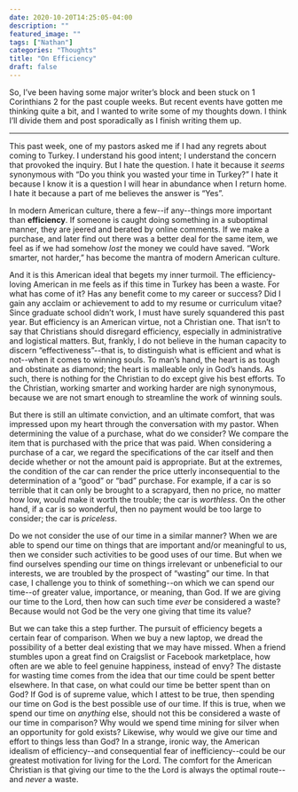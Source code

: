 ```yaml
---
date: 2020-10-20T14:25:05-04:00
description: ""
featured_image: ""
tags: ["Nathan"]
categories: "Thoughts"
title: "On Efficiency"
draft: false
---
```



So, I’ve been having some major writer’s block and been stuck on 1 Corinthians 2 for the past couple weeks. But recent events have gotten me thinking quite a bit, and I wanted to write some of my thoughts down. I think I’ll divide them and post sporadically as I finish writing them up.

***

This past week, one of my pastors asked me if I had any regrets about coming to Turkey. I understand his good intent; I understand the concern that provoked the inquiry. But I hate the question. I hate it because it *seems* synonymous with “Do you think you wasted your time in Turkey?” I hate it because I know it is a question I will hear in abundance when I return home. I hate it because a part of me believes the answer is “Yes”.

In modern American culture, there a few--if any--things more important than **efficiency**. If someone is caught doing something in a suboptimal manner, they are jeered and berated by online comments. If we make a purchase, and later find out there was a better deal for the same item, we feel as if we had somehow *lost* the money we could have saved. “Work smarter, not harder,” has become the mantra of modern American culture.

And it is this American ideal that begets my inner turmoil. The efficiency-loving American in me feels as if this time in Turkey has been a waste. For what has come of it? Has any benefit come to my career or success? Did I gain any acclaim or achievement to add to my resume or curriculum vitae? Since graduate school didn’t work, I must have surely squandered this past year. But efficiency is an American virtue, not a Christian one. That isn’t to say that Christians should disregard efficiency, especially in administrative and logistical matters. But, frankly, I do not believe in the human capacity to discern “effectiveness”--that is, to distinguish what is efficient and what is not--when it comes to winning souls. To man’s hand, the heart is as tough and obstinate as diamond; the heart is malleable only in God’s hands. As such, there is nothing for the Christian to do except give his best efforts. To the Christian, working smarter and working harder are nigh synonymous, because we are not smart enough to streamline the work of winning souls.

But there is still an ultimate conviction, and an ultimate comfort, that was impressed upon my heart through the conversation with my pastor. When determining the value of a purchase, what do we consider? We compare the item that is purchased with the price that was paid. When considering a purchase of a car, we regard the specifications of the car itself and then decide whether or not the amount paid is appropriate. But at the extremes, the condition of the car can render the price utterly inconsequential to the determination of a “good” or “bad” purchase. For example, if a car is so terrible that it can only be brought to a scrapyard, then no price, no matter how low, would make it worth the trouble; the car is *worthless*. On the other hand, if a car is so wonderful, then no payment would be too large to consider; the car is *priceless*.

Do we not consider the use of our time in a similar manner? When we are able to spend our time on things that are important and/or meaningful to us, then we consider such activities to be good uses of our time. But when we find ourselves spending our time on things irrelevant or unbeneficial to our interests, we are troubled by the prospect of “wasting” our time. In that case, I challenge you to think of something--on which we can spend our time--of greater value, importance, or meaning, than God. If we are giving our time to the Lord, then how can such time *ever* be considered a waste? Because would not God be the very one giving that time its value?

But we can take this a step further. The pursuit of efficiency begets a certain fear of comparison. When we buy a new laptop, we dread the possibility of a better deal existing that we may have missed. When a friend stumbles upon a great find on Craigslist or Facebook marketplace, how often are we able to feel genuine happiness, instead of envy? The distaste for wasting time comes from the idea that our time could be spent better elsewhere. In that case, on what could our time be better spent than on God? If God is of supreme value, which I attest to be true, then spending our time on God is the best possible use of our time. If this is true, when we spend our time on *anything* else, should not this be considered a waste of our time in comparison? Why would we spend time mining for silver when an opportunity for gold exists? Likewise, why would we give our time and effort to things less than God? In a strange, ironic way, the American idealism of efficiency--and consequential fear of inefficiency--could be our greatest motivation for living for the Lord. The comfort for the American Christian is that giving our time to the the Lord is always the optimal route--and *never* a waste.

